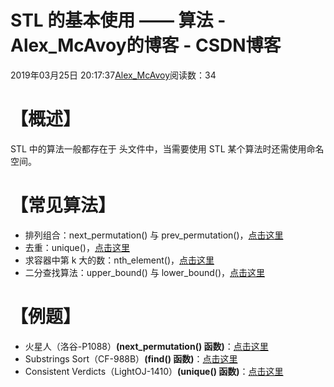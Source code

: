 # STL 的基本使用 —— 算法 - Alex_McAvoy的博客 - CSDN博客





2019年03月25日 20:17:37[Alex_McAvoy](https://me.csdn.net/u011815404)阅读数：34








# 【概述】

STL 中的算法一般都存在于 <algorithm> 头文件中，当需要使用 STL 某个算法时还需使用命名空间。 

# 【常见算法】
- 排列组合：next_permutation() 与 prev_permutation()，[点击这里](https://blog.csdn.net/u011815404/article/details/81743861)
- 去重：unique()，[点击这里](https://blog.csdn.net/u011815404/article/details/86546867)
- 求容器中第 k 大的数：nth_element()，[点击这里](https://blog.csdn.net/u011815404/article/details/86649933)
- 二分查找算法：upper_bound() 与 lower_bound()，[点击这里](https://blog.csdn.net/u011815404/article/details/87019062)

# 【例题】
- 火星人（洛谷-P1088）**(next_permutation() 函数)**：[点击这里](https://blog.csdn.net/u011815404/article/details/81743652)
- Substrings Sort（CF-988B）**(find() 函数)**：[点击这里](https://blog.csdn.net/u011815404/article/details/81485205)
- Consistent Verdicts（LightOJ-1410）**(unique() 函数)**：[点击这里](https://blog.csdn.net/u011815404/article/details/86546101)



